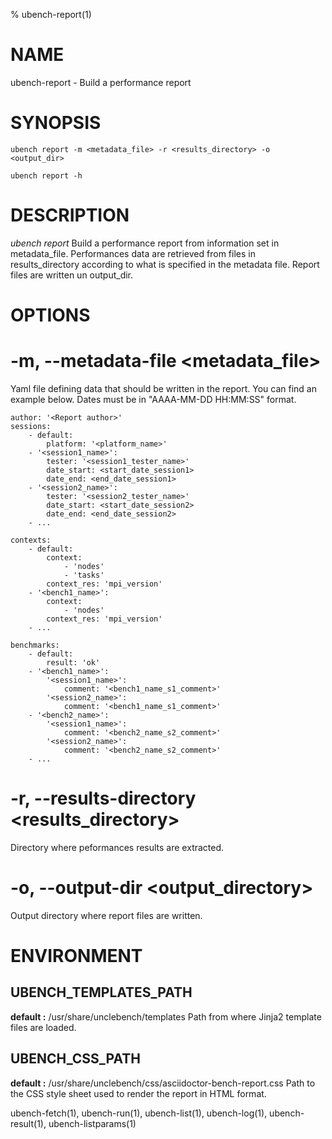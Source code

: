 % ubench-report(1)

# NAME


ubench-report - Build a performance report

# SYNOPSIS

    ubench report -m <metadata_file> -r <results_directory> -o <output_dir>

    ubench report -h

# DESCRIPTION


*ubench report*   Build a performance report from information set in metadata_file.
		  Performances data are retrieved from files in results_directory according
		  to what is specified in the metadata file.
		  Report files are written un output_dir.

# OPTIONS

# -m, --metadata-file <metadata_file>
  Yaml file defining data that should be written in the report.
  You can find an example below. Dates must be in "AAAA-MM-DD HH:MM:SS" format. 

```
author: '<Report author>'
sessions:
    - default:
        platform: '<platform_name>'
    - '<session1_name>':
        tester: '<session1_tester_name>'
        date_start: <start_date_session1>
        date_end: <end_date_session1>
    - '<session2_name>':
        tester: '<session2_tester_name>'
        date_start: <start_date_session2>
        date_end: <end_date_session2>
    - ...

contexts:
    - default:
        context:
            - 'nodes'
            - 'tasks'
        context_res: 'mpi_version'
    - '<bench1_name>':
        context:
            - 'nodes'
        context_res: 'mpi_version'
    - ...

benchmarks:
    - default:
        result: 'ok'
    - '<bench1_name>':
        '<session1_name>':
            comment: '<bench1_name_s1_comment>'
        '<session2_name>':
            comment: '<bench1_name_s1_comment>'
    - '<bench2_name>':
        '<session1_name>':
            comment: '<bench2_name_s2_comment>'
        '<session2_name>':
            comment: '<bench2_name_s2_comment>'
    - ...
```


# -r, --results-directory <results_directory>
  Directory where peformances results are extracted.

# -o, --output-dir <output_directory>
  Output directory where report files are written.


# ENVIRONMENT

## UBENCH_TEMPLATES_PATH
   **default :** /usr/share/unclebench/templates
   Path from where Jinja2 template files are loaded.

## UBENCH_CSS_PATH
   **default :** /usr/share/unclebench/css/asciidoctor-bench-report.css
   Path to the CSS style sheet used to render the report in HTML format.



ubench-fetch(1), ubench-run(1), ubench-list(1), ubench-log(1), ubench-result(1), ubench-listparams(1)
